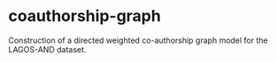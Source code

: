 # coauthorship-graph
Construction of a directed weighted co-authorship graph model for the LAGOS-AND dataset.
